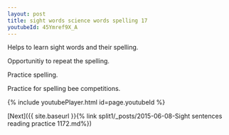 ```yaml
---
layout: post
title: sight words science words spelling 17
youtubeId: 45Ymref9X_A
---
```

 
 
Helps to learn sight words and their spelling.

Opportunitiy to repeat the spelling. 

Practice spelling. 
 
Practice for spelling bee competitions. 
 
{% include youtubePlayer.html id=page.youtubeId %}
 
 

[Next]({{ site.baseurl }}{% link  split1/_posts/2015-06-08-Sight sentences reading practice 1172.md%})
 
